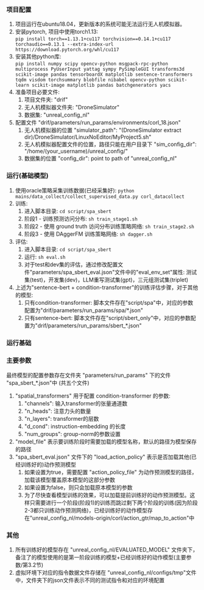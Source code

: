 ### 项目配置
1. 项目运行在ubuntu18.04，更新版本的系统可能无法运行无人机模拟器。
2. 安装pytorch, 项目中使用torch1.13:  
`pip install torch==1.13.1+cu117 torchvision==0.14.1+cu117 torchaudio==0.13.1 --extra-index-url https://download.pytorch.org/whl/cu117`
3. 安装其他python库:  
`pip install numpy scipy opencv-python msgpack-rpc-python multiprocess PyUserInput yattag sympy PySimpleGUI transforms3d scikit-image pandas tensorboardX matplotlib sentence-transformers tqdm visdom torchsummary blobfile nibabel opencv-python scikit-learn scikit-image matplotlib pandas batchgenerators yacs`
4. 准备项目必要文件:
   1. 项目文件夹: "drif"
   2. 无人机模拟器文件夹: "DroneSimulator"
   3. 数据集: "unreal_config_nl"
5. 配置文件 "drif/parameters/run_params/environments/corl_18.json"
   1. 无人机模拟器的位置 "simulator_path": "(DroneSimulator extract dir)/DroneSimulator/LinuxNoEditor/MyProject5.sh"
   2. 无人机模拟器配置文件的位置，路径只能在用户目录下 "sim_config_dir": "/home/(your_username)/unreal_config/"
   3. 数据集的位置 "config_dir": point to path of "unreal_config_nl"

### 运行(基础模型)
1. 使用oracle策略采集训练数据(已经采集好): `python mains/data_collect/collect_supervised_data.py corl_datacollect`
2. 训练:
   1. 进入脚本目录: `cd script/spa_sbert`
   2. 阶段1 - 训练预测访问分布: `sh train_stage1.sh`
   3. 阶段2 - 使用 ground truth 访问分布训练策略网络: `sh train_stage2.sh`
   4. 阶段3 - 使用 DAggerFM 训练策略网络: `sh dagger.sh`
3. 评估:
   1. 进入脚本目录: `cd script/spa_sbert`
   2. 运行: `sh eval.sh`
   3. 对于test和dev集的评估，通过修改配置文件"parameters/spa_sbert_eval.json"文件中的"eval_env_set"属性: 测试集(test)，开发集(dev)，LLM重写测试集(gpt)，三元组测试集(triplet)
4. 上述为"sentence-bert + condition-transformer"的训练评估步骤，对于其他的模型:
   1. 只有condition-transformer: 脚本文件存在"script/spa"中，对应的参数配置为"drif/parameters/run_params/spa/*.json"
   2. 只有sentence-bert: 脚本文件存在"script/sbert_only"中，对应的参数配置为"drif/parameters/run_params/sbert_*.json"

### 运行基础
### 主要参数
最终模型的配置参数存在文件夹 "parameters/run_params" 下的文件 "spa_sbert_*.json"中 (共五个文件)
1. "spatial_transformers" 用于配置 condition-transformer 的参数:
   1. "channels": 输入transformer的张量通道数
   2. "n_heads": 注意力头的数量
   3. "n_layers": transformer的层数
   4. "d_cond": instruction-embedding 的长度
   5. "num_groups": group-norm的参数设置
2. "model_file" 表示要训练阶段时需要加载的模型名称，默认的路径为模型保存的路径
3. "spa_sbert_eval.json" 文件下的 "load_action_policy" 表示是否加载其他(已经训练好的)动作预测模型
   1. 如果设置为true，需要配置 "action_policy_file" 为动作预测模型的路径，加载该模型覆盖原本模型的这部分参数
   2. 如果设置为false，则只会加载原本模型的参数
   3. 为了尽快查看模型训练的效果，可以加载提前训练好的动作预测模型。这样只需要进行一个阶段(阶段1)的训练而跳过剩下两个阶段的训练(因为阶段2-3都只训练动作预测网络)，已经训练好的动作模型存在"unreal_config_nl/models-origin/corl/action_gtr/map_to_action"中
### 其他
1. 所有训练好的模型存在 "unreal_config_nl/EVALUATED_MODEL" 文件夹下，备注了<map2action>的模型使用的是第一阶段训练的模型+已经训练好的动作模型(主要参数/第3.2节)
2. 虚拟环境下对应的指令数据文件存储在 "unreal_config_nl/configs/tmp"文件中，文件夹下的json文件表示不同的测试指令和对应的环境配置
